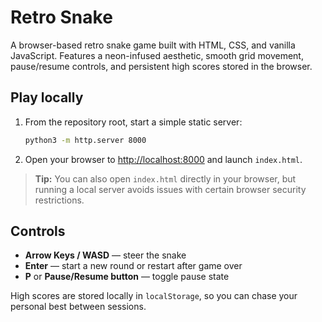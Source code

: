 # Retro Snake

A browser-based retro snake game built with HTML, CSS, and vanilla JavaScript. Features a neon-infused aesthetic, smooth grid movement, pause/resume controls, and persistent high scores stored in the browser.

## Play locally

1. From the repository root, start a simple static server:

	```bash
	python3 -m http.server 8000
	```

2. Open your browser to <http://localhost:8000> and launch `index.html`.

> **Tip:** You can also open `index.html` directly in your browser, but running a local server avoids issues with certain browser security restrictions.

## Controls

- **Arrow Keys / WASD** — steer the snake
- **Enter** — start a new round or restart after game over
- **P** or **Pause/Resume button** — toggle pause state

High scores are stored locally in `localStorage`, so you can chase your personal best between sessions.